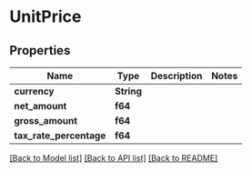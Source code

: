 # UnitPrice

## Properties

Name | Type | Description | Notes
------------ | ------------- | ------------- | -------------
**currency** | **String** |  | 
**net_amount** | **f64** |  | 
**gross_amount** | **f64** |  | 
**tax_rate_percentage** | **f64** |  | 

[[Back to Model list]](../README.md#documentation-for-models) [[Back to API list]](../README.md#documentation-for-api-endpoints) [[Back to README]](../README.md)


